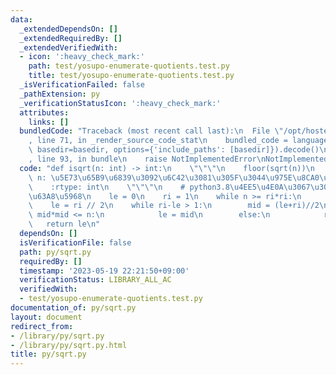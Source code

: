 ```yaml
---
data:
  _extendedDependsOn: []
  _extendedRequiredBy: []
  _extendedVerifiedWith:
  - icon: ':heavy_check_mark:'
    path: test/yosupo-enumerate-quotients.test.py
    title: test/yosupo-enumerate-quotients.test.py
  _isVerificationFailed: false
  _pathExtension: py
  _verificationStatusIcon: ':heavy_check_mark:'
  attributes:
    links: []
  bundledCode: "Traceback (most recent call last):\n  File \"/opt/hostedtoolcache/Python/3.8.16/x64/lib/python3.8/site-packages/onlinejudge_verify/documentation/build.py\"\
    , line 71, in _render_source_code_stat\n    bundled_code = language.bundle(stat.path,\
    \ basedir=basedir, options={'include_paths': [basedir]}).decode()\n  File \"/opt/hostedtoolcache/Python/3.8.16/x64/lib/python3.8/site-packages/onlinejudge_verify/languages/python.py\"\
    , line 93, in bundle\n    raise NotImplementedError\nNotImplementedError\n"
  code: "def isqrt(n: int) -> int:\n    \"\"\"\n    floor(sqrt(n))\n    :param int\
    \ n: \u5E73\u65B9\u6839\u3092\u6C42\u3081\u305F\u3044\u975E\u8CA0\u6574\u6570\n\
    \    :rtype: int\n    \"\"\"\n    # python3.8\u4EE5\u4E0A\u3067\u306Fmath.isqrt\u3092\
    \u63A8\u5968\n    le = 0\n    ri = 1\n    while n >= ri*ri:\n        ri <<= 1\n\
    \    le = ri // 2\n    while ri-le > 1:\n        mid = (le+ri)//2\n        if\
    \ mid*mid <= n:\n            le = mid\n        else:\n            ri = mid\n \
    \   return le\n"
  dependsOn: []
  isVerificationFile: false
  path: py/sqrt.py
  requiredBy: []
  timestamp: '2023-05-19 22:21:50+09:00'
  verificationStatus: LIBRARY_ALL_AC
  verifiedWith:
  - test/yosupo-enumerate-quotients.test.py
documentation_of: py/sqrt.py
layout: document
redirect_from:
- /library/py/sqrt.py
- /library/py/sqrt.py.html
title: py/sqrt.py
---
```

